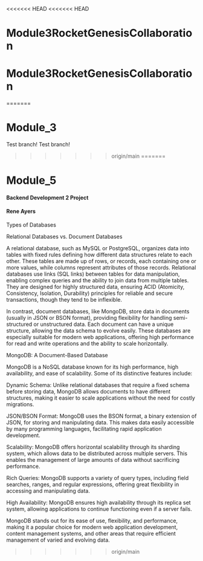 <<<<<<< HEAD
<<<<<<< HEAD
# Module3RocketGenesisCollaboration
# Module3RocketGenesisCollaboration
=======
# Module_3

Test branch!
Test branch!
>>>>>>> origin/main
=======
# Module_5
####  Backend Development 2 Project
####  Rene Ayers


Types of Databases

Relational Databases vs. Document Databases

A relational database, such as MySQL or PostgreSQL, organizes data into tables with fixed rules defining how different data structures relate to each other. These tables are made up of rows, or records, each containing one or more values, while columns represent attributes of those records. Relational databases use links (SQL links) between tables for data manipulation, enabling complex queries and the ability to join data from multiple tables. They are designed for highly structured data, ensuring ACID (Atomicity, Consistency, Isolation, Durability) principles for reliable and secure transactions, though they tend to be inflexible.

In contrast, document databases, like MongoDB, store data in documents (usually in JSON or BSON format), providing flexibility for handling semi-structured or unstructured data. Each document can have a unique structure, allowing the data schema to evolve easily. These databases are especially suitable for modern web applications, offering high performance for read and write operations and the ability to scale horizontally.

MongoDB: A Document-Based Database

MongoDB is a NoSQL database known for its high performance, high availability, and ease of scalability. Some of its distinctive features include:

Dynamic Schema: Unlike relational databases that require a fixed schema before storing data, MongoDB allows documents to have different structures, making it easier to scale applications without the need for costly migrations.

JSON/BSON Format: MongoDB uses the BSON format, a binary extension of JSON, for storing and manipulating data. This makes data easily accessible by many programming languages, facilitating rapid application development.

Scalability: MongoDB offers horizontal scalability through its sharding system, which allows data to be distributed across multiple servers. This enables the management of large amounts of data without sacrificing performance.

Rich Queries: MongoDB supports a variety of query types, including field searches, ranges, and regular expressions, offering great flexibility in accessing and manipulating data.

High Availability: MongoDB ensures high availability through its replica set system, allowing applications to continue functioning even if a server fails.

MongoDB stands out for its ease of use, flexibility, and performance, making it a popular choice for modern web application development, content management systems, and other areas that require efficient management of varied and evolving data.






>>>>>>> origin/main
